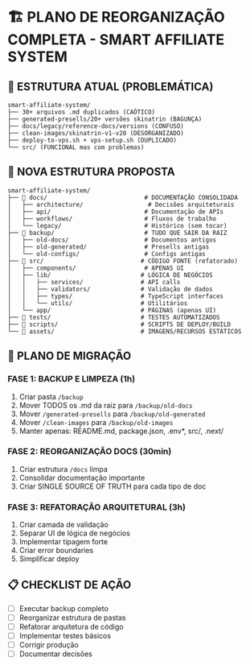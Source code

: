 # 🏗️ PLANO DE REORGANIZAÇÃO COMPLETA - SMART AFFILIATE SYSTEM

## 📂 ESTRUTURA ATUAL (PROBLEMÁTICA)
```
smart-affiliate-system/
├── 30+ arquivos .md duplicados (CAÓTICO)
├── generated-presells/20+ versões skinatrin (BAGUNÇA)
├── docs/legacy/reference-docs/versions (CONFUSO)
├── clean-images/skinatrin-v1-v20 (DESORGANIZADO)
├── deploy-to-vps.sh + vps-setup.sh (DUPLICADO)
└── src/ (FUNCIONAL mas com problemas)
```

## 🎯 NOVA ESTRUTURA PROPOSTA
```
smart-affiliate-system/
├── 📁 docs/                           # DOCUMENTAÇÃO CONSOLIDADA
│   ├── architecture/                  # Decisões arquiteturais
│   ├── api/                          # Documentação de APIs
│   ├── workflows/                    # Fluxos de trabalho
│   └── legacy/                       # Histórico (sem tocar)
├── 📁 backup/                         # TUDO QUE SAIR DA RAIZ
│   ├── old-docs/                     # Documentos antigos
│   ├── old-generated/                # Presells antigas
│   └── old-configs/                  # Configs antigas
├── 📁 src/                           # CÓDIGO FONTE (refatorado)
│   ├── components/                   # APENAS UI
│   ├── lib/                         # LÓGICA DE NEGÓCIOS
│   │   ├── services/                # API calls
│   │   ├── validators/              # Validação de dados
│   │   ├── types/                   # TypeScript interfaces
│   │   └── utils/                   # Utilitários
│   └── app/                         # PÁGINAS (apenas UI)
├── 📁 tests/                         # TESTES AUTOMATIZADOS
├── 📁 scripts/                       # SCRIPTS DE DEPLOY/BUILD
└── 📁 assets/                        # IMAGENS/RECURSOS ESTÁTICOS
```

## 🚀 PLANO DE MIGRAÇÃO

### FASE 1: BACKUP E LIMPEZA (1h)
1. Criar pasta `/backup`
2. Mover TODOS os .md da raiz para `/backup/old-docs`
3. Mover `/generated-presells` para `/backup/old-generated`
4. Mover `/clean-images` para `/backup/old-images`
5. Manter apenas: README.md, package.json, .env*, src/, .next/

### FASE 2: REORGANIZAÇÃO DOCS (30min)
1. Criar estrutura `/docs` limpa
2. Consolidar documentação importante
3. Criar SINGLE SOURCE OF TRUTH para cada tipo de doc

### FASE 3: REFATORAÇÃO ARQUITETURAL (3h)
1. Criar camada de validação
2. Separar UI de lógica de negócios  
3. Implementar tipagem forte
4. Criar error boundaries
5. Simplificar deploy

## 📋 CHECKLIST DE AÇÃO
- [ ] Executar backup completo
- [ ] Reorganizar estrutura de pastas
- [ ] Refatorar arquitetura de código
- [ ] Implementar testes básicos
- [ ] Corrigir produção
- [ ] Documentar decisões